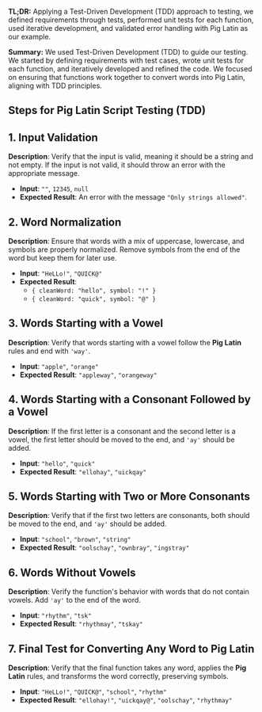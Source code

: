 **TL;DR:**
Applying a Test-Driven Development (TDD) approach to testing, we defined requirements through tests, performed unit tests for each function, used iterative development, and validated error handling with Pig Latin as our example.


**Summary:**
We used Test-Driven Development (TDD) to guide our testing. We started by defining requirements with test cases, wrote unit tests for each function, and iteratively developed and refined the code. We focused on ensuring that functions work together to convert words into Pig Latin, aligning with TDD principles.

## Steps for Pig Latin Script Testing (TDD)

## 1. Input Validation

**Description**: Verify that the input is valid, meaning it should be a string and not empty. If the input is not valid, it should throw an error with the appropriate message.

- **Input**: `""`, `12345`, `null`
- **Expected Result**: An error with the message `"Only strings allowed"`.

## 2. Word Normalization

**Description**: Ensure that words with a mix of uppercase, lowercase, and symbols are properly normalized. Remove symbols from the end of the word but keep them for later use.

- **Input**: `"HeLLo!"`, `"QUICK@"`
- **Expected Result**: 
    - `{ cleanWord: "hello", symbol: "!" }`
    - `{ cleanWord: "quick", symbol: "@" }`

## 3. Words Starting with a Vowel

**Description**: Verify that words starting with a vowel follow the **Pig Latin** rules and end with `'way'`.

- **Input**: `"apple"`, `"orange"`
- **Expected Result**: `"appleway"`, `"orangeway"`

## 4. Words Starting with a Consonant Followed by a Vowel

**Description**: If the first letter is a consonant and the second letter is a vowel, the first letter should be moved to the end, and `'ay'` should be added.

- **Input**: `"hello"`, `"quick"`
- **Expected Result**: `"ellohay"`, `"uickqay"`

## 5. Words Starting with Two or More Consonants

**Description**: Verify that if the first two letters are consonants, both should be moved to the end, and `'ay'` should be added.

- **Input**: `"school"`, `"brown"`, `"string"`
- **Expected Result**: `"oolschay"`, `"ownbray"`, `"ingstray"`

## 6. Words Without Vowels

**Description**: Verify the function's behavior with words that do not contain vowels. Add `'ay'` to the end of the word.

- **Input**: `"rhythm"`, `"tsk"`
- **Expected Result**: `"rhythmay"`, `"tskay"`

## 7. Final Test for Converting Any Word to Pig Latin

**Description**: Verify that the final function takes any word, applies the **Pig Latin** rules, and transforms the word correctly, preserving symbols.

- **Input**: `"HeLLo!"`, `"QUICK@"`, `"school"`, `"rhythm"`
- **Expected Result**: `"ellohay!"`, `"uickqay@"`, `"oolschay"`, `"rhythmay"`
